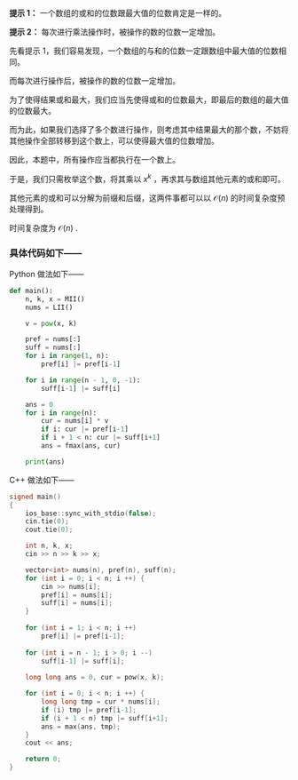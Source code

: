 **提示 1：** 一个数组的或和的位数跟最大值的位数肯定是一样的。

**提示 2：** 每次进行乘法操作时，被操作的数的位数一定增加。

先看提示 1，我们容易发现，一个数组的与和的位数一定跟数组中最大值的位数相同。

而每次进行操作后，被操作的数的位数一定增加。

为了使得结果或和最大，我们应当先使得或和的位数最大，即最后的数组的最大值的位数最大。

而为此，如果我们选择了多个数进行操作，则考虑其中结果最大的那个数，不妨将其他操作全部转移到这个数上，可以使得最大值的位数增加。

因此，本题中，所有操作应当都执行在一个数上。

于是，我们只需枚举这个数，将其乘以 $x^k$ ，再求其与数组其他元素的或和即可。

其他元素的或和可以分解为前缀和后缀，这两件事都可以以 $\mathcal{O}(n)$ 的时间复杂度预处理得到。

时间复杂度为 $\mathcal{O}(n)$ .

### 具体代码如下——

Python 做法如下——

```Python []
def main():
    n, k, x = MII()
    nums = LII()

    v = pow(x, k)

    pref = nums[:]
    suff = nums[:]
    for i in range(1, n):
        pref[i] |= pref[i-1]

    for i in range(n - 1, 0, -1):
        suff[i-1] |= suff[i]

    ans = 0
    for i in range(n):
        cur = nums[i] * v
        if i: cur |= pref[i-1]
        if i + 1 < n: cur |= suff[i+1]
        ans = fmax(ans, cur)

    print(ans)
```

C++ 做法如下——

```cpp []
signed main()
{
    ios_base::sync_with_stdio(false);
    cin.tie(0);
    cout.tie(0);

    int n, k, x;
    cin >> n >> k >> x;

    vector<int> nums(n), pref(n), suff(n);
    for (int i = 0; i < n; i ++) {
        cin >> nums[i];
        pref[i] = nums[i];
        suff[i] = nums[i];
    }
    
    for (int i = 1; i < n; i ++)
        pref[i] |= pref[i-1];
    
    for (int i = n - 1; i > 0; i --)
        suff[i-1] |= suff[i];
    
    long long ans = 0, cur = pow(x, k);

    for (int i = 0; i < n; i ++) {
        long long tmp = cur * nums[i];
        if (i) tmp |= pref[i-1];
        if (i + 1 < n) tmp |= suff[i+1];
        ans = max(ans, tmp);
    }
    cout << ans;

    return 0;
}
```
